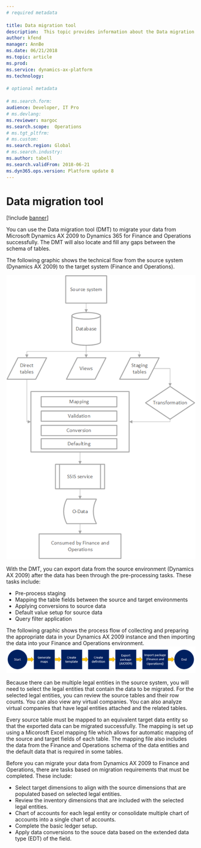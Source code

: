 ```yaml
---
# required metadata

title: Data migration tool 
description:  This topic provides information about the Data migration tool (DMT) that you can use to migrate data from Microsoft Dynamics AX 2009 to Dynamics 365 for Finance and Operations.
author: kfend
manager: AnnBe
ms.date: 06/21/2018
ms.topic: article
ms.prod: 
ms.service: dynamics-ax-platform
ms.technology: 

# optional metadata

# ms.search.form:  
audience: Developer, IT Pro
# ms.devlang: 
ms.reviewer: margoc
ms.search.scope:  Operations
# ms.tgt_pltfrm: 
# ms.custom: 
ms.search.region: Global
# ms.search.industry:
ms.author: tabell
ms.search.validFrom: 2018-06-21
ms.dyn365.ops.version: Platform update 8
---
```


# Data migration tool

[!include [banner](../includes/banner.md)]

You can use the Data migration tool (DMT) to migrate your data from Microsoft Dynamics AX 2009 to Dynamics 365 for Finance and Operations successfully. The DMT will also locate and fill any gaps between the schema of tables.

The following graphic shows the technical flow from the source system (Dynamics AX 2009) to the target system (Finance and Operations).


![Data migration technical flow](media/dmt_technical_flow.png)


With the DMT, you can export data from the source environment (Dynamics AX 2009) after the data has been through the pre-processing tasks. These tasks include:
-	Pre-process staging
-	Mapping the table fields between the source and target environments
-	Applying conversions to source data 
-	Default value setup for source data 
-	Query filter application

The following graphic shows the process flow of collecting and preparing the appropriate data in your Dynamics AX 2009 instance and then importing the data into your Finance and Operations environment. 
![Data migration process flow](media/dmt_process_flow.PNG)

Because there can be multiple legal entities in the source system, you will need to select the legal entities that contain the data to be migrated. For the selected legal entities, you can review the source tables and their row counts. You can also view any virtual companies. You can also analyze virtual companies that have legal entities attached and the related tables.

Every source table must be mapped to an equivalent target data entity so that the exported data can be migrated successfully. The mapping is set up using a Micorosft Excel mapping file which allows for automatic mapping of the source and target fields of each table. The mapping file also includes the data from the Finance and Operations schema of the data entities and the default data that is required in some tables. 

Before you can migrate your data from Dynamics AX 2009 to Finance and Operations, there are tasks based on migration requirements that must be completed. These include:

- Select target dimensions to align with the source dimensions that are populated based on selected legal entities.
- Review the inventory dimensions that are included with the selected legal entities.
- Chart of accounts for each legal entity or consolidate multiple chart of accounts into a single chart of accounts.
- Complete the basic ledger setup.          
- Apply data conversions to the souce data based on the extended data type (EDT) of the field.

